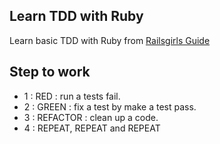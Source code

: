 ## Learn TDD with Ruby

Learn basic TDD with Ruby from [Railsgirls Guide](http://guides.railsgirls.com/test-driven-development/)


## Step to work
- 1 : RED : run a tests fail.
- 2 : GREEN : fix a test by make a test pass.
- 3 : REFACTOR : clean up a code.
- 4 : REPEAT, REPEAT and REPEAT